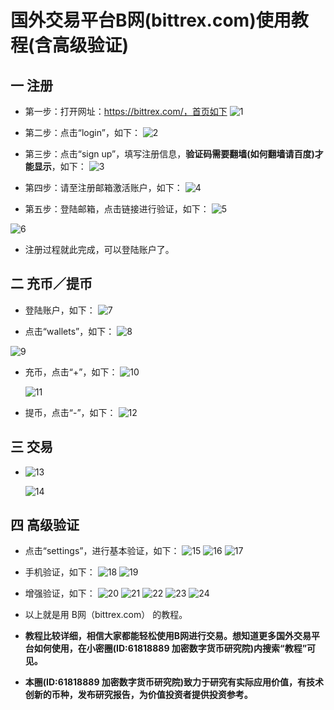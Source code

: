 国外交易平台B网(bittrex.com)使用教程(含高级验证)
=====


一 注册
-----
* 第一步：打开网址：https://bittrex.com/，首页如下
![1](./1.png)

* 第二步：点击“login”，如下：
![2](./2.png)

* 第三步：点击“sign up”，填写注册信息，**验证码需要翻墙(如何翻墙请百度)才能显示**，如下：
![3](./3.png)

* 第四步：请至注册邮箱激活账户，如下：
![4](./4.png)
* 第五步：登陆邮箱，点击链接进行验证，如下：
![5](./5.png)

 ![6](./6.png)

* 注册过程就此完成，可以登陆账户了。

二 充币／提币
----
* 登陆账户，如下：
![7](./7.png)

* 点击“wallets”，如下：
![8](./8.png)
 
 ![9](./9.png)
 
* 充币，点击“+”，如下： 
 ![10](./10.png)
 
  ![11](./11.png)
  
* 提币，点击“-”，如下：
 ![12](./12.png)
 
三 交易
------

* ![13](./13.png)
 
  ![14](./14.png)

四 高级验证
-----
* 点击“settings”，进行基本验证，如下：
 ![15](./15.png)
 ![16](./16.png)
 ![17](./17.png)
* 手机验证，如下：
 ![18](./18.png)
 ![19](./19.png)
 
* 增强验证，如下：
 ![20](./20.png)
  ![21](./21.png)
  ![22](./22.png)
  ![23](./23.png)
  ![24](./24.png)
 

* 以上就是用 B网（bittrex.com） 的教程。
* **教程比较详细，相信大家都能轻松使用B网进行交易。想知道更多国外交易平台如何使用，在小密圈(ID:61818889 加密数字货币研究院)内搜索“教程”可见。**
* **本圈(ID:61818889 加密数字货币研究院)致力于研究有实际应用价值，有技术创新的币种，发布研究报告，为价值投资者提供投资参考。**

